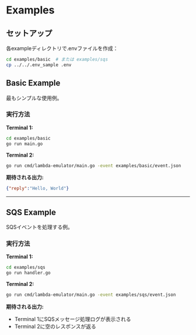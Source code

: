 # Examples

## セットアップ

各exampleディレクトリで.envファイルを作成：

```bash
cd examples/basic  # または examples/sqs
cp ../../.env_sample .env
```

## Basic Example

最もシンプルな使用例。

### 実行方法

**Terminal 1:**
```bash
cd examples/basic
go run main.go
```

**Terminal 2:**
```bash
go run cmd/lambda-emulator/main.go -event examples/basic/event.json
```

**期待される出力:**
```json
{"reply":"Hello, World"}
```

---

## SQS Example

SQSイベントを処理する例。

### 実行方法

**Terminal 1:**
```bash
cd examples/sqs
go run handler.go
```

**Terminal 2:**
```bash
go run cmd/lambda-emulator/main.go -event examples/sqs/event.json
```

**期待される出力:**
- Terminal 1にSQSメッセージ処理ログが表示される
- Terminal 2に空のレスポンスが返る
